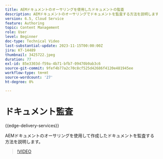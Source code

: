 ```yaml
---
title: AEMドキュメントのオーサリングを使用したドキュメントの監査
description: AEMドキュメントのオーサリングでドキュメントを監査する方法を説明します
version: 6.5, Cloud Service
feature: Authoring
topic: Content Management
role: User
level: Beginner
doc-type: Technical Video
last-substantial-update: 2023-11-15T00:00:00Z
jira: KT-14489
thumbnail: 3425722.jpeg
duration: 77
exl-id: 85e3303d-f59a-4b71-bfb7-09470b9ab3c6
source-git-commit: 9fef4b77a2c70c8cf525d42686f4120e481945ee
workflow-type: tm+mt
source-wordcount: '27'
ht-degree: 0%

---
```


# ドキュメント監査

{{edge-delivery-services}}

AEMドキュメントのオーサリングを使用して作成したドキュメントを監査する方法を説明します。

>[!VIDEO](https://video.tv.adobe.com/v/3425722/?learn=on)
